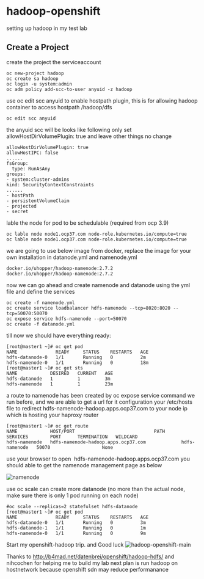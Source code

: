 # hadoop-openshift
setting up hadoop in my test lab


## Create a Project
create the project the serviceaccount
```shell
oc new-project hadoop
oc create sa hadoop
oc login -u system:admin
oc adm policy add-scc-to-user anyuid -z hadoop
```
use oc edit scc anyuid to enable hostpath plugin,  this is for allowing hadoop container to access hostpath /hadoop/dfs
```shell
oc edit scc anyuid
```
the anyuid scc will be looks like following
only  set allowHostDirVolumePlugin: true and leave other things no change

```shell
allowHostDirVolumePlugin: true
allowHostIPC: false
......
fsGroup:
  type: RunAsAny
groups:
- system:cluster-admins
kind: SecurityContextConstraints
......
- hostPath
- persistentVolumeClaim
- projected
- secret
```

lable the node for pod to be schedulable (required from ocp 3.9)
```shell
oc lable node node1.ocp37.com node-role.kubernetes.io/compute=true 
oc lable node node1.ocp37.com node-role.kubernetes.io/compute=true 
```

we are going to use below image from docker,  replace the image for your own installation in datanode.yml and namenode.yml  
```shell
docker.io/uhopper/hadoop-namenode:2.7.2
docker.io/uhopper/hadoop-namenode:2.7.2
```
now we can go ahead and create namenode and datanode using the yml file and define the services
```shell
oc create -f namenode.yml
oc create service loadbalancer hdfs-namenode --tcp=8020:8020 --tcp=50070:50070
oc expose service hdfs-namenode --port=50070
oc create -f datanode.yml
```

till now we should have everything ready:
```shell
[root@master1 ~]# oc get pod
NAME              READY     STATUS    RESTARTS   AGE
hdfs-datanode-0   1/1       Running   0          2m
hdfs-namenode-0   1/1       Running   0          18m
[root@master1 ~]# oc get sts
NAME            DESIRED   CURRENT   AGE
hdfs-datanode   1         1         3m
hdfs-namenode   1         1         23m
```

a route to namenode has been created by oc expose service command we run before, and we are able to get a url for it
configuration your /etc/hosts file to redirect hdfs-namenode-hadoop.apps.ocp37.com to your node ip which is hosting your haproxy router
```shell
[root@master1 ~]# oc get route
NAME            HOST/PORT                             PATH      SERVICES        PORT      TERMINATION   WILDCARD
hdfs-namenode   hdfs-namenode-hadoop.apps.ocp37.com             hdfs-namenode   50070                   None
```

use your browser to open  hdfs-namenode-hadoop.apps.ocp37.com   you should able to get the namenode management page as below

![namenode](https://github.com/hydracz/hadoop-openshift/01-hadoop-hdfs/01-hadoop-hdfs/blob/master/namenode.png)

use oc scale can create more datanode (no more than the actual node,  make sure there is only 1 pod running on each node)

```shell
#oc scale --replicas=2 statefulset hdfs-datanode
[root@master1 ~]# oc get pod
NAME              READY     STATUS    RESTARTS   AGE
hdfs-datanode-0   1/1       Running   0          3m
hdfs-datanode-1   1/1       Running   0          1m
hdfs-namenode-0   1/1       Running   0          9m

```
Start my openshift-hadoop trip.  and Good luck
![hadoop-openshift-main](https://github.com/hydracz/hadoop-openshift/01-hadoop-hdfs/blob/master/hadoop-openshift-main.png)



Thanks to http://b4mad.net/datenbrei/openshift/hadoop-hdfs/  and nihcochen for helping me to build my lab
next plan is run hadoop on hostnetwork because openshift sdn may reduce performanance 

